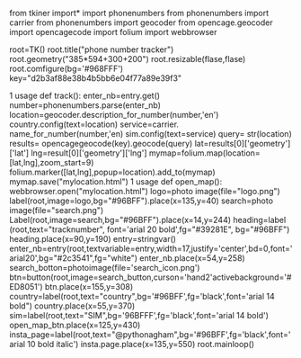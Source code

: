 from tkiner import*
import phonenumbers
from phonenumbers import carrier
from phonenumbers import geocoder
from opencage.geocoder import opencagecode
import folium
import webbrowser

root=TK()
root.title("phone number tracker")
root.geometry("385*594+300+200")
root.resizable(flase,flase)
root.comfigure(bg='#968FFF')
key="d2b3af88e38b4b5bb6e04f77a89e39f3"

1 usage
def track():
    enter_nb=entry.get()
    number=phonenumbers.parse(enter_nb)
    location=geocoder.description_for_number(number,'en')
    country.config(text=location)
    service=carrier. name_for_number(number,'en)
    sim.config(text=service)
    query= str(location)
    results= opencagegeocode(key).geocode(query)
    lat=results[0]['geometry']['lat']
    lng=result[0]['geometry']['lng']
    mymap=folium.map(location=[lat,lng],zoom_start=9)
    folium.marker([lat,lng],popup=location).add_to(mymap)
    mymap.save("mylocation.html")
    1 usage
    def open_map():
    webbrowser.open("mylocation.html")
    logo=photo image(file="logo.png")
    label(root,image=logo,bg="#96BFF").place(x=135,y=40)
    search=photo image(file="search.png")
    Label(root,image=search,bg="#96BFF").place(x=14,y=244)
    heading=label (root,text="tracknumber",
                font='arial 20 bold',fg="#39281E",
                bg="#96BFF")
    heading.place(x=90,y=190)
    entry=stringvar()
    enter_nb=entry(root,textvariable=entry,width=17,justify='center',bd=0,font='arial20',bg="#2c3541",fg="white")
    enter_nb.place(x=54,y=258)
    search_botton=photoimage(file='search_icon.png')
    btn=button(root,image=search_button,curson='hand2'activebackground='#ED8051')
    btn.place(x=155,y=308)
    country=label(root,text="country",bg='#96BFF',fg='black',font='arial 14 bold")
    country.place(x=55,y=370)
    sim=label(root,text="SIM",bg='96BFFF',fg='black',font='arial 14 bold')
    open_map_btn.place(x=125,y=430)
    insta_page=label(root,text="@pythonagham",bg='#96BFF',fg='black',font='arial 10 bold italic')
    insta.page.place(x=135,y=550)
    root.mainloop()
    
    
